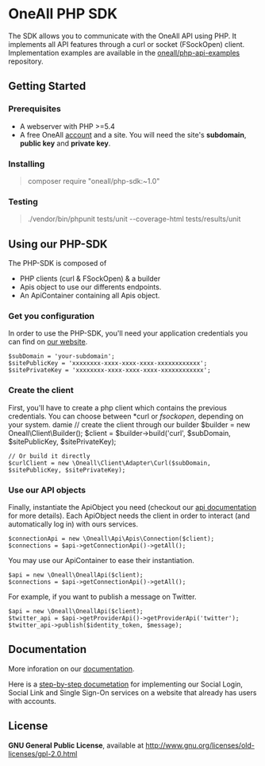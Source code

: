 OneAll PHP SDK
==============

The SDK allows you to communicate with the OneAll API using PHP. It implements all API features through a curl or socket (FSockOpen) client. Implementation examples are available in the [oneall/php-api-examples](https://github.com/oneall/php-api-examples) repository.

## Getting Started


### Prerequisites

* A webserver with PHP >=5.4
* A free OneAll [account](app.oneall.com) and a site. You will need the site's **subdomain**, **public key** and **private key**.

### Installing

> composer require "oneall/php-sdk:~1.0"

### Testing

> ./vendor/bin/phpunit tests/unit --coverage-html tests/results/unit


Using our PHP-SDK
-----------------

The PHP-SDK is composed of
* PHP clients (curl & FSockOpen) & a builder
* Apis object to use our differents endpoints.
* An ApiContainer containing all Apis object.

### Get you configuration

In order to use the PHP-SDK, you'll need your application credentials you can find on [our website](app.oneall.com).

    $subDomain = 'your-subdomain';
    $sitePublicKey = 'xxxxxxxx-xxxx-xxxx-xxxx-xxxxxxxxxxxx';
    $sitePrivateKey = 'xxxxxxxx-xxxx-xxxx-xxxx-xxxxxxxxxxxx';

### Create the client

First, you'll have to create a php client which contains the previous credentials. You can choose between *curl or 
*fsockopen*, depending on your system.
damie
    // create the client through our builder
    $builder = new Oneall\Client\Builder();
    $client = $builder->build('curl', $subDomain, $sitePublicKey, $sitePrivateKey);
    
    // Or build it directly
    $curlClient = new \Oneall\Client\Adapter\Curl($subDomain, $sitePublicKey, $sitePrivateKey);

### Use our API objects

Finally, instantiate the ApiObject you need (checkout our [api documentation](http://docs.oneall.com/api/resources/)
for more details). Each ApiObject needs the client in order to interact (and automatically log in) with ours services.

    $connectionApi = new \Oneall\Api\Apis\Connection($client);
    $connections = $api->getConnectionApi()->getAll();

You may use our ApiContainer to ease their instantiation.

    $api = new \Oneall\OneallApi($client);
    $connections = $api->getConnectionApi()->getAll();

For example, if you want to publish a message on Twitter.

    $api = new \Oneall\OneallApi($client);
    $twitter_api = $api->getProviderApi()->getProviderApi('twitter');
    $twitter_api->publish($identity_token, $message);
    

Documentation
-------------

More inforation on our [documentation](http://docs.oneall.com/api/resources/). 

Here is a [step-by-step documetation](http://docs.oneall.com/services/implementation-guide/) for implementing our 
Social Login, Social Link and Single Sign-On services on a website that already has users with accounts.


License
-------

**GNU General Public License**, available at http://www.gnu.org/licenses/old-licenses/gpl-2.0.html

